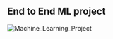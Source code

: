 ## End to End ML project 

![Machine_Learning_Project](https://github.com/user-attachments/assets/6775a7c7-d4bd-46ca-82dd-2e03d5e6ee77)
